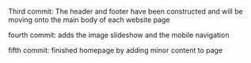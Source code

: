Third commit: The header and footer have been constructed and will be moving onto the main body of each website page 

fourth commit: adds the image slideshow and the mobile navigation 

fifth commit: finished homepage by adding minor content to page 